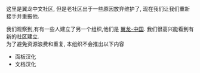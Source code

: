 
这里是翼龙中文社区, 但是老社区出于一些原因放弃维护了, 现在我们让我们重新接手并重振他.

我们观察到,有有一些人建立了另一个组织,他们是 [翼龙-中国](https://github.com/pterodactyl-china). 我们很高兴能看到有新的社区建立.  
为了避免资源浪费和重复, 本组织不会推出以下内容

- 面板汉化
- 文档汉化
